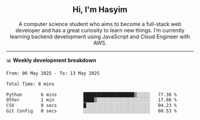 <h2 align="center">Hi, I'm Hasyim</h2>

<p align="center">A computer science student who aims to become a full-stack web developer and has a great curiosity to learn new things. I’m currently learning backend development using JavaScript and Cloud Engineer with AWS.</p>

---

📊 **Weekly development breakdown**

<!--START_SECTION:waka-->

```txt
From: 06 May 2025 - To: 13 May 2025

Total Time: 8 mins

Python       6 mins          ███████████████████▒░░░░░   77.38 %
Other        1 min           ████▒░░░░░░░░░░░░░░░░░░░░   17.86 %
CSV          0 secs          █░░░░░░░░░░░░░░░░░░░░░░░░   04.23 %
Git Config   0 secs          ░░░░░░░░░░░░░░░░░░░░░░░░░   00.53 %
```

<!--END_SECTION:waka-->

<!-- - You can reach me on **hasyim11c@gmail.com** -->
